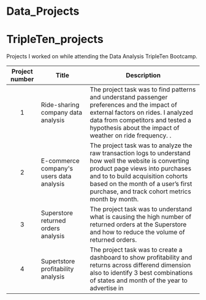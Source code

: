 # Data_Projects
# TripleTen_projects
Projects I worked on while attending the Data Analysis TripleTen Bootcamp.


| Project number | Title | Description |
| :-----------: | ----------- |----------- |
| 1 | Ride-sharing company data analysis| The project task was to find patterns and understand passenger preferences and the impact of external factors on rides. I analyzed data from competitors and tested a hypothesis about the impact of weather on ride frequency. . |
| 2 | E-commerce company's users data analysis| The project task was to analyze the raw transaction logs to understand how well the website is converting product page views into purchases and to to build acquisition cohorts based on the month of a user’s first purchase, and track cohort metrics month by month. |
| 3 | Superstore returned orders analysis | The project task was to understand what is causing the high number of returned orders at the Superstore and how to reduce the volume of returned orders. |
| 4 | Supertstore profitability analysis | The project task was to create a dashboard to show profitability and returns across differend dimension also to identify 3 best combinations of states and month of the year to advertise in |
